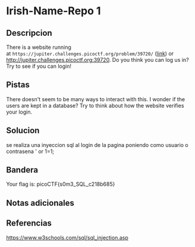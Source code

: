 # Irish-Name-Repo 1


## Descripcion
There is a website running at `https://jupiter.challenges.picoctf.org/problem/39720/` ([link](https://jupiter.challenges.picoctf.org/problem/39720/)) or http://jupiter.challenges.picoctf.org:39720. Do you think you can log us in? Try to see if you can login!

## Pistas
There doesn't seem to be many ways to interact with this. I wonder if the users are kept in a database?
Try to think about how the website verifies your login.
## Solucion
se realiza una inyeccion sql al login de la pagina poniendo como usuario o contrasena ' or 1=1;
## Bandera
Your flag is: picoCTF{s0m3_SQL_c218b685}
## Notas adicionales


## Referencias
https://www.w3schools.com/sql/sql_injection.asp